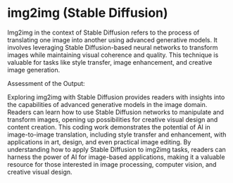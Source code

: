 # img2img (Stable Diffusion) 

Img2img in the context of Stable Diffusion refers to the process of translating one image into another using advanced generative models. It involves leveraging Stable Diffusion-based neural networks to transform images while maintaining visual coherence and quality. This technique is valuable for tasks like style transfer, image enhancement, and creative image generation.

Assessment of the Output:

Exploring img2img with Stable Diffusion provides readers with insights into the capabilities of advanced generative models in the image domain. Readers can learn how to use Stable Diffusion networks to manipulate and transform images, opening up possibilities for creative visual design and content creation. This coding work demonstrates the potential of AI in image-to-image translation, including style transfer and enhancement, with applications in art, design, and even practical image editing. By understanding how to apply Stable Diffusion to img2img tasks, readers can harness the power of AI for image-based applications, making it a valuable resource for those interested in image processing, computer vision, and creative visual design.
